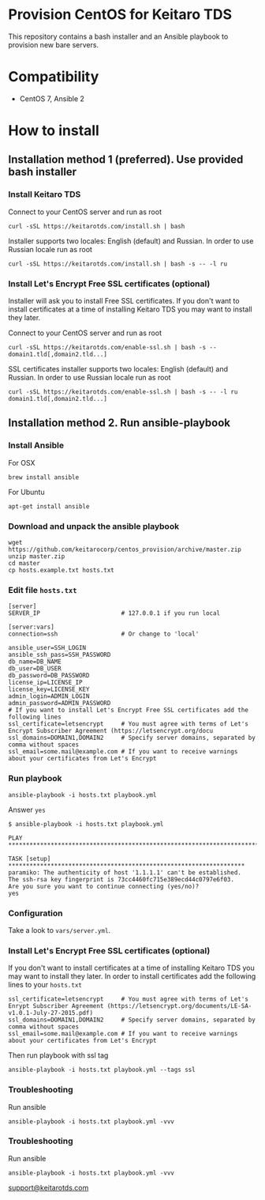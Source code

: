 # Provision CentOS for Keitaro TDS

This repository contains a bash installer and an Ansible playbook to provision new bare servers.

# Compatibility
 - CentOS 7, Ansible 2

# How to install

## Installation method 1 (preferred). Use provided bash installer

### Install Keitaro TDS

Connect to your CentOS server and run as root

    curl -sSL https://keitarotds.com/install.sh | bash

Installer supports two locales: English (default) and Russian. In order to use Russian locale run as root

    curl -sSL https://keitarotds.com/install.sh | bash -s -- -l ru

### Install Let's Encrypt Free SSL certificates (optional)

Installer will ask you to install Free SSL certificates. If you don't want to install certificates at a time of
installing Keitaro TDS you may want to install they later.

Connect to your CentOS server and run as root

    curl -sSL https://keitarotds.com/enable-ssl.sh | bash -s -- domain1.tld[,domain2.tld...]

SSL certificates installer supports two locales: English (default) and Russian. In order to use Russian locale
run as root

    curl -sSL https://keitarotds.com/enable-ssl.sh | bash -s -- -l ru domain1.tld[,domain2.tld...]

## Installation method 2. Run ansible-playbook

### Install Ansible

For OSX

    brew install ansible

For Ubuntu

    apt-get install ansible

### Download and unpack the ansible playbook

    wget https://github.com/keitarocorp/centos_provision/archive/master.zip
    unzip master.zip
    cd master
    cp hosts.example.txt hosts.txt

### Edit file ```hosts.txt```

    [server]
    SERVER_IP                       # 127.0.0.1 if you run local
    
    [server:vars]
    connection=ssh                  # Or change to 'local'

    ansible_user=SSH_LOGIN
    ansible_ssh_pass=SSH_PASSWORD
    db_name=DB_NAME
    db_user=DB_USER
    db_password=DB_PASSWORD
    license_ip=LICENSE_IP
    license_key=LICENSE_KEY
    admin_login=ADMIN_LOGIN
    admin_password=ADMIN_PASSWORD
    # If you want to install Let's Encrypt Free SSL certificates add the following lines
    ssl_certificate=letsencrypt     # You must agree with terms of Let's Encrypt Subscriber Agreement (https://letsencrypt.org/docu
    ssl_domains=DOMAIN1,DOMAIN2     # Specify server domains, separated by comma without spaces
    ssl_email=some.mail@example.com # If you want to receive warnings about your certificates from Let's Encrypt
 
### Run playbook

    ansible-playbook -i hosts.txt playbook.yml

Answer ```yes```

    $ ansible-playbook -i hosts.txt playbook.yml
    
    PLAY ***************************************************************************
    
    TASK [setup] *******************************************************************
    paramiko: The authenticity of host '1.1.1.1' can't be established.
    The ssh-rsa key fingerprint is 73cc4460fc715e389ecd44c0797e6f03.
    Are you sure you want to continue connecting (yes/no)?
    yes
    
### Configuration

Take a look to ```vars/server.yml```.

### Install Let's Encrypt Free SSL certificates (optional)

If you don't want to install certificates at a time of installing Keitaro TDS you may want to install they later.
In order to install certificates add the following lines to your ```hosts.txt```

    ssl_certificate=letsencrypt     # You must agree with terms of Let's Enrypt Subscriber Agreement (https://letsencrypt.org/documents/LE-SA-v1.0.1-July-27-2015.pdf)
    ssl_domains=DOMAIN1,DOMAIN2     # Specify server domains, separated by comma without spaces
    ssl_email=some.mail@example.com # If you want to receive warnings about your certificates from Let's Encrypt


Then run playbook with ssl tag

    ansible-playbook -i hosts.txt playbook.yml --tags ssl

### Troubleshooting

Run ansible

    ansible-playbook -i hosts.txt playbook.yml -vvv

### Troubleshooting

Run ansible

    ansible-playbook -i hosts.txt playbook.yml -vvv


support@keitarotds.com
